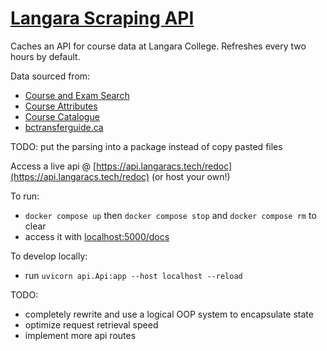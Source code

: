 # [Langara Scraping API](https://github.com/Highfire1/langara-course-api)

Caches an API for course data at Langara College.
Refreshes every two hours by default.

Data sourced from: 
- [Course and Exam Search](https://swing.langara.bc.ca/prod/hzgkfcls.P_Sel_Crse_Search)
- [Course Attributes](https://swing.langara.bc.ca/prod/hzgkcald.P_DispCrseAttr)
- [Course Catalogue](https://swing.langara.bc.ca/prod/hzgkcald.P_DisplayCatalog)
- [bctransferguide.ca](https://www.bctransferguide.ca/)

TODO: put the parsing into a package instead of copy pasted files

Access a live api @ [https://api.langaracs.tech/redoc](https://api.langaracs.tech/redoc) (or host your own!)


To run:
- `docker compose up` then `docker compose stop` and `docker compose rm` to clear 
- access it with [localhost:5000/docs](localhost:5000/docs)

To develop locally:
- run `uvicorn api.Api:app --host localhost --reload`

TODO:
 - completely rewrite and use a logical OOP system to encapsulate state
 - optimize request retrieval speed
 - implement more api routes
